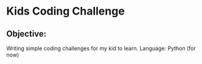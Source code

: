 # Kids Coding Challenge

## Objective:

Writing simple coding challenges for my kid to learn.
Language: Python (for now)